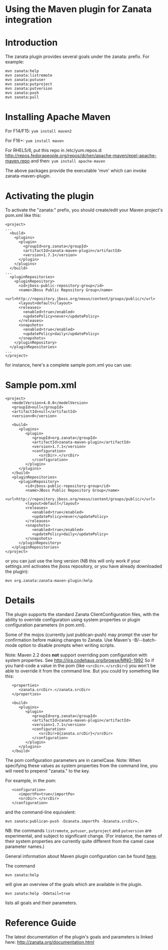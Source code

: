 # Using the Maven plugin for Zanata integration

# Introduction

The zanata plugin provides several goals under the zanata: prefix. For example:

    mvn zanata:help
    mvn zanata:listremote
    mvn zanata:putuser
    mvn zanata:putproject
    mvn zanata:putversion
    mvn zanata:push
    mvn zanata:pull

# Installing Apache Maven

For F14/F15: `yum install maven2`

For F16+: `yum install maven`

For RHEL5/6, put this repo in /etc/yum.repos.d: http://repos.fedorapeople.org/repos/dchen/apache-maven/epel-apache-maven.repo and then: `yum install apache-maven`

The above packages provide the executable 'mvn' which can invoke zanata-maven-plugin.


# Activating the plugin
To activate the "zanata:" prefix, you should create/edit your Maven project's pom.xml like this:

    <project>
    ...
      <build>
        <plugins>
          <plugin>
            <groupId>org.zanata</groupId>
            <artifactId>zanata-maven-plugin</artifactId>
            <version>1.7.1</version>
          </plugin>
        </plugins>
      </build>
    ...
      <pluginRepositories>
        <pluginRepository>
          <id>jboss-public-repository-group</id>
          <name>JBoss Public Repository Group</name>
          <url>http://repository.jboss.org/nexus/content/groups/public/</url>
          <layout>default</layout>
          <releases>
            <enabled>true</enabled>
            <updatePolicy>never</updatePolicy>
          </releases>
          <snapshots>
            <enabled>true</enabled>
            <updatePolicy>daily</updatePolicy>
          </snapshots>
        </pluginRepository>
      </pluginRepositories>
    ...
    </project>

for instance, here's a complete sample pom.xml you can use:

# Sample pom.xml

    <project>
       <modelVersion>4.0.0</modelVersion>
       <groupId>null</groupId>
       <artifactId>null</artifactId>
       <version>0</version>
       
       <build>
          <plugins>
             <plugin>
                <groupId>org.zanata</groupId>
                <artifactId>zanata-maven-plugin</artifactId>
                <version>1.7.1</version>
                <configuration>
                   <srcDir>.</srcDir>
                </configuration>
             </plugin>
          </plugins>
       </build>
       <pluginRepositories>
          <pluginRepository>
             <id>jboss-public-repository-group</id>
             <name>JBoss Public Repository Group</name>
             <url>http://repository.jboss.org/nexus/content/groups/public/</url>
             <layout>default</layout>
             <releases>
                <enabled>true</enabled>
                <updatePolicy>never</updatePolicy>
             </releases>
             <snapshots>
                <enabled>true</enabled>
                <updatePolicy>daily</updatePolicy>
             </snapshots>
          </pluginRepository>
       </pluginRepositories>
    </project>


or you can just use the long version (NB this will only work if your settings.xml activates the jboss repository, or you have already downloaded the plugin):

    mvn org.zanata:zanata-maven-plugin:help


# Details

The plugin supports the standard Zanata ClientConfiguration files, with the ability to override configuration using system properties or plugin configuration parameters (in pom.xml).

Some of the mojos (currently just publican-push) may prompt the user for confirmation before making changes to Zanata.  Use Maven's -B/--batch-mode option to disable prompts when writing scripts. 

Note: Maven 2.2 does **not** support overriding pom configuration with system properties.  See http://jira.codehaus.org/browse/MNG-1992  So if you hard-code a value in the pom (like `<srcDir>.</srcDir>`) you won't be able to override it from the command line.  But you could try something like this:

       <properties>
          <zanata.srcDir>.</zanata.srcDir>
       </properties>
       
       <build>
          <plugins>
             <plugin>
                <groupId>org.zanata</groupId>
                <artifactId>zanata-maven-plugin</artifactId>
                <version>1.7.1</version>
                <configuration>
                   <srcDir>${zanata.srcDir}</srcDir>
                </configuration>
             </plugin>
          </plugins>
       </build>


The pom configuration parameters are in camelCase.  Note: When specifying these values as system properties from the command line, you will need to prepend "zanata." to the key.  

For example, in the pom:

       <configuration>
          <importPo>true</importPo>
          <srcDir>.</srcDir>
       </configuration>

and the command-line equivalent:

    mvn zanata:publican-push -Dzanata.importPo -Dzanata.srcDir=.


NB: the commands `listremote`, `putuser`, `putproject` and `putversion` are experimental, and subject to significant change.  (For instance, the names of their system properties are currently quite different from the camel case parameter names.)

General information about Maven plugin configuration can be found [here](http://maven.apache.org/guides/mini/guide-configuring-plugins.html).
 

The command

    mvn zanata:help

will give an overview of the goals which are available in the plugin.

    mvn zanata:help -Ddetail=true

lists all goals and their parameters.

# Reference Guide

The latest documentation of the plugin's goals and parameters is linked here: http://zanata.org/documentation.html